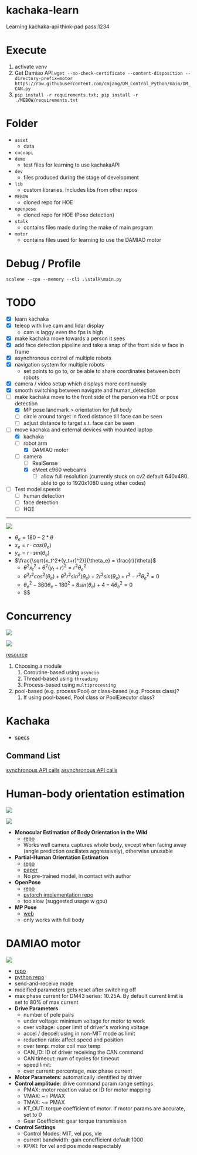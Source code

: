 # kachaka-learn

Learning kachaka-api
think-pad pass:1234

# Execute
1. activate venv
2. Get Damiao API `wget --no-check-certificate --content-disposition --directory-prefix=motor https://raw.githubusercontent.com/cmjang/DM_Control_Python/main/DM_CAN.py`
3. `pip install -r requirements.txt; pip install -r ./MEBOW/requirements.txt`

# Folder
- `asset`
  - data
- `cocoapi`
- `demo`
  - test files for learning to use kachakaAPI
- `dev`
  - files produced during the stage of development
- `lib`
  - custom libraries. Includes libs from other repos
- `MEBOW`
  - cloned repo for HOE
- `openpose`
  - cloned repo for HOE (Pose detection)
- `stalk`
  - contains files made during the make of main program
- `motor`
  - contains files used for learning to use the DAMIAO motor

# Debug / Profile
`scalene --cpu --memory --cli .\stalk\main.py`

# TODO
- [x] learn kachaka
- [x] teleop with live cam and lidar display
  - cam is laggy even tho fps is high
- [x] make kachaka move towards a person it sees
- [x] add face detection pipeline and take a snap of the front side w face in frame
- [x] asynchronous control of multiple robots
- [x] navigation system for multiple robots
  - set points to go to, or be able to share coordinates between both robots
- [x] camera / video setup which displays more continuosly
- [x] smooth switching between navigate and human_detection
- [ ] make kachaka move to the front side of the person via HOE or pose detection
  - [x] MP pose landmark > orientation for *full body*
  - [ ] circle around target in fixed distance till face can be seen
  - [ ] adjust distance to target s.t. face can be seen
- [ ] move kachaka and external devices with mounted laptop
  - [x] kachaka
  - [ ] robot arm
    - [x] DAMIAO motor
  - [ ] camera
    - [ ] RealSense
    - [x] eMeet c960 webcams
      - [ ] allow full resolution (currently stuck on cv2 default 640x480. able to go to 1920x1080 using other codes)
- [ ] Test model speeds
  - [ ] human detection
  - [ ] face detection
  - [ ] HOE

---

![](asset/math.jpg)



- $\theta_e = 180 - 2*\theta$
- $x_e = r\cdot cos(\theta_e)$
- $y_e = r\cdot sin(\theta_e)$
- $\frac{\sqrt{x_t^2+(y_t+r)^2}}{\theta_e} = \frac{r}{\theta}$
  - $\theta^2x_t^2+\theta^2(y_t+r)^2=r^2\theta_e^2$
  - $\theta^2r^2cos^2(\theta_e)+\theta^2r^2sin^2(\theta_e)+2r^2sin(\theta_e)+r^2-r^2\theta_e^2=0$
  - $\theta_e^2-360\theta_e-180^2+8sin(\theta_e)+4-4\theta_e^2=0$
  - $$

# Concurrency

![](asset/Python-Concurrency-API-Choice.png)

![](asset/Python-Concurrency-API-Decision-Tree.png)

[resource](https://superfastpython.com/python-concurrency-choose-api/#Problem_of_Pythons_Concurrency_APIs)

1. Choosing a module
   1. Coroutine-based using `asyncio`
   2. Thread-based using `threading`
   3. Process-based using `multiprocessing`
2. pool-based (e.g. process Pool) or class-based (e.g. Process class)?
   1. If using pool-based, Pool class or PoolExecutor class?

# Kachaka
- [specs](https://kachaka.life/technology/)

## Command List
[synchronous API calls](https://github.com/pf-robotics/kachaka-api/blob/main/docs/kachaka_api_client.ipynb)
[asynchronous API calls](https://github.com/pf-robotics/kachaka-api/blob/main/docs/kachaka_api_client_async.ipynb)


# Human-body orientation estimation

![](asset/demo.gif)

![](asset/demo1.JPG)

- **Monocular Estimation of Body Orientation in the Wild**
  - [repo](https://github.com/ChenyanWu/MEBOW)
  - Works well camera captures whole body, except when facing away (angle prediction oscillates aggressively), otherwise unusable
- **Partial-Human Orientation Estimation**
  - [repo](https://github.com/zhaojieting/Part_HOE)
  - [paper](https://arxiv.org/pdf/2404.14139)
  - No pre-trained model, in contact with author
- **OpenPose**
  - [repo](https://github.com/CMU-Perceptual-Computing-Lab/openpose/)
  - [pytorch implementation repo](https://github.com/Hzzone/pytorch-openpose?tab=readme-ov-file)
  - too slow (suggested usage w gpu)
- **MP Pose**
  - [web](https://ai.google.dev/edge/mediapipe/solutions/vision/pose_landmarker/python)
  - only works with full body

# DAMIAO motor

![](asset/damiao_setup.jpg)

- [repo](https://github.com/cmjang/DM_Motor_Control)
- [python repo](https://github.com/cmjang/DM_Control_Python/blob/main/DM_CAN.py)
- send-and-receive mode
- modified parameters gets reset after switching off
- max phase current for DM43 series: 10.25A. By default current limit is set to 80% of max current 
- **Drive Parameters**
  - number of pole pairs
  - under voltage: minimum voltage for motor to work
  - over voltage: upper limit of driver's working voltage
  - accel / deccel: using in non-MIT mode as limit
  - reduction ratio: affect speed and position
  - over temp: motor coil max temp
  - CAN_ID: ID of driver receiving the CAN command
  - CAN timeout: num of cycles for timeout
  - speed limit:
  - over current: percentage, max phase current
- **Motor Parameters**: automatically identified by driver
- **Control amplitude**: drive command param range settings
  - PMAX: motor reaction value or ID for motor mapping
  - VMAX: ~= PMAX
  - TMAX: ~= PMAX
  - KT_OUT: torque coefficient of motor. if motor params are accurate, set to 0
  - Gear Coefficient: gear torque transmission
- **Control Settings**
  - Control Modes: MIT, vel pos, vle
  - current bandwidth: gain conefficient default 1000
  - KP/KI: for vel and pos mode respectably 